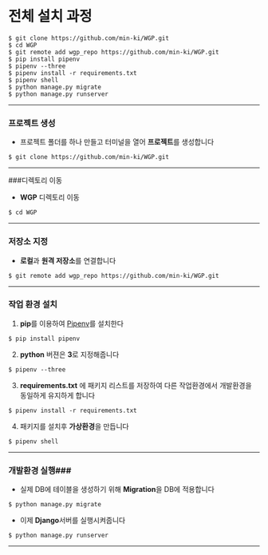 # 전체 설치 과정 

```shell
$ git clone https://github.com/min-ki/WGP.git
$ cd WGP
$ git remote add wgp_repo https://github.com/min-ki/WGP.git
$ pip install pipenv
$ pipenv --three
$ pipenv install -r requirements.txt
$ pipenv shell
$ python manage.py migrate
$ python manage.py runserver 
```

-------------------------

### 프로젝트 생성

- 프로젝트 폴더를 하나 만들고 터미널을 열어 **프로젝트**를 생성합니다

```shell
$ git clone https://github.com/min-ki/WGP.git
```

-----------------------------------------

###디렉토리 이동

- **WGP** 디렉토리 이동

~~~ shell
$ cd WGP
~~~

------------------------------------------

### 저장소 지정

- **로컬**과 **원격 저장소**를 연결합니다

~~~ shell
$ git remote add wgp_repo https://github.com/min-ki/WGP.git
~~~

-------------------------

### 작업 환경 설치

1. **pip**를 이용하여 [Pipenv](http://docs.pipenv.org/en/latest/)를 설치한다

```shell
$ pip install pipenv
```

2. **python** 버젼은 **3**로 지정해줍니다

~~~shell
$ pipenv --three
~~~

3. **requirements.txt** 에 패키지 리스트를 저장하여 다른 작업환경에서 개발환경을 동일하게 유지하게 합니다

~~~shell
$ pipenv install -r requirements.txt
~~~

4. 패키지를 설치후 **가상환경**을 만듭니다

~~~shell
$ pipenv shell
~~~

------------------------------------------

### 개발환경 실행###

- 실제 DB에 테이블을 생성하기 위해 **Migration**을 DB에 적용합니다

~~~shell
$ python manage.py migrate
~~~

- 이제 **Django**서버를 실행시켜줍니다

~~~shell
$ python manage.py runserver 
~~~

---------------------------------------------

